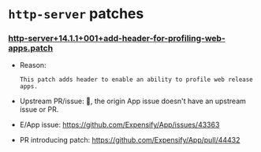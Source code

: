 # `http-server` patches

### [http-server+14.1.1+001+add-header-for-profiling-web-apps.patch](http-server+14.1.1+001+add-header-for-profiling-web-apps.patch)

- Reason:
  
    ```
    This patch adds header to enable an ability to profile web release apps.
    ```
  
- Upstream PR/issue: 🛑, the origin App issue doesn't have an upstream issue or PR. 
- E/App issue: https://github.com/Expensify/App/issues/43363
- PR introducing patch: https://github.com/Expensify/App/pull/44432